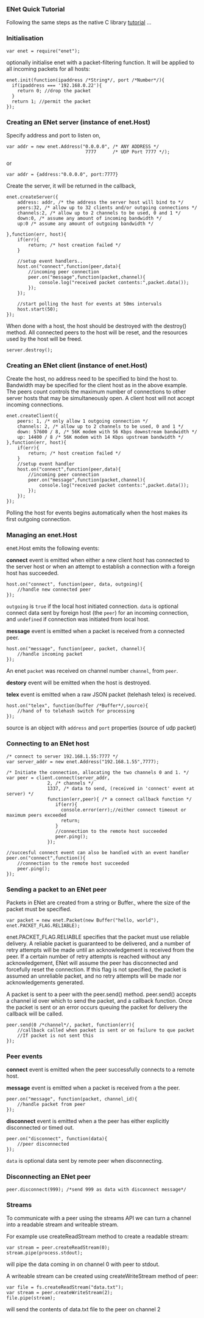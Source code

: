 ### ENet Quick Tutorial

Following the same steps as the native C library [tutorial](http://enet.bespin.org/Tutorial.html) ...

### Initialisation

	var enet = require("enet");

optionally initialise enet with a packet-filtering function. It will be applied
to all incoming packets for all hosts:

	enet.init(function(ipaddress /*String*/, port /*Number*/){
	  if(ipaddress === '192.168.0.22'){
		return 0; //drop the packet
	  }
	  return 1; //permit the packet
	});

### Creating an ENet server (instance of enet.Host)

Specify address and port to listen on,

	var addr = new enet.Address("0.0.0.0", /* ANY ADDRESS */
								 7777      /* UDP Port 7777 */);
or

	var addr = {address:"0.0.0.0", port:7777}

Create the server, it will be returned in the callback,

	enet.createServer({
		address: addr, /* the address the server host will bind to */
		peers:32, /* allow up to 32 clients and/or outgoing connections */
		channels:2, /* allow up to 2 channels to be used, 0 and 1 */
		down:0, /* assume any amount of incoming bandwidth */
		up:0 /* assume any amount of outgoing bandwidth */

	},function(err, host){
		if(err){
			return; /* host creation failed */
		}

		//setup event handlers..
		host.on("connect",function(peer,data){
			//incoming peer connection
			peer.on("message",function(packet,channel){
				console.log("received packet contents:",packet.data());
			});
		});

		//start polling the host for events at 50ms intervals
		host.start(50);
	});

When done with a host, the host should be destroyed with the destroy() method.
All connected peers to the host will be reset, and the resources used by the host will be freed.

	server.destroy();

### Creating an ENet client (instance of enet.Host)

Create the host, no address need to be specified to bind the host to. Bandwidth may be specified for the client host as in the above example. The peers count controls the maximum number of connections to other server hosts that may be simultaneously open.
A client host will not accept incoming connections.

	enet.createClient({
		peers: 1, /* only allow 1 outgoing connection */
		channels: 2, /* allow up to 2 channels to be used, 0 and 1 */
		down: 57600 / 8, /* 56K modem with 56 Kbps downstream bandwidth */
		up: 14400 / 8 /* 56K modem with 14 Kbps upstream bandwidth */
	},function(err, host){
		if(err){
			return; /* host creation failed */
		}
		//setup event handler
		host.on("connect",function(peer,data){
			//incoming peer connection
			peer.on("message",function(packet,channel){
				console.log("received packet contents:",packet.data());
			});
		});
	});

Polling the host for events begins automatically when the host makes its first outgoing connection.

### Managing an enet.Host
enet.Host emits the following events:

**connect** event is emitted when either a new client host has connected to the server host or when an attempt to establish a connection with a foreign host has succeeded.

	host.on("connect", function(peer, data, outgoing){
		//handle new connected peer
	});

 `outgoing` is `true` if the local host initiated connection.
`data` is optional connect data sent by foreign host (the `peer`)
for an incoming connection, and `undefined` if connection was initiated from local host.


**message** event is emitted when a packet is received from a connected peer.

	host.on("message", function(peer, packet, channel){
		//handle incoming packet
	});

An enet `packet` was received on channel number `channel`, from `peer`.

**destory** event will be emitted when the host is destroyed.

**telex** event is emitted when a raw JSON packet (telehash telex) is received.

	host.on("telex", function(buffer /*Buffer*/,source){
		//hand of to telehash switch for processing
	});

source is an object with `address` and `port` properties (source of udp packet)


### Connecting to an ENet host
	/* connect to server 192.168.1.55:7777 */
	var server_addr = new enet.Address("192.168.1.55",7777);

	/* Initiate the connection, allocating the two channels 0 and 1. */
	var peer = client.connect(server_addr,
				   2, /* channels */
				   1337, /* data to send, (received in 'connect' event at server) */
				   function(err,peer){ /* a connect callback function */
					  if(err){
						console.error(err);//either connect timeout or maximum peers exceeded
						return;
					  }
					  //connection to the remote host succeeded
					  peer.ping();
				   });

	//succesful connect event can also be handled with an event handler
	peer.on("connect",function(){
		//connection to the remote host succeeded
		peer.ping();
	});

### Sending a packet to an ENet peer

Packets in ENet are created from a string or Buffer., where the size of the packet must be specified.

	var packet = new enet.Packet(new Buffer("hello, world"), enet.PACKET_FLAG.RELIABLE);

enet.PACKET_FLAG.RELIABLE specifies that the packet must use reliable delivery. A reliable packet is guaranteed to be delivered, and a number of retry attempts will be made until an acknowledgement is received from the peer. If a certain number of retry attempts is reached without any acknowledgement, ENet will assume the peer has disconnected and forcefully reset the connection. If this flag is not specified, the packet is assumed an unreliable packet, and no retry attempts will be made nor acknowledgements generated.

A packet is sent to a peer with the  peer.send() method. peer.send() accepts a channel id over which to send the packet, and a callback function. Once the packet is sent or an error occurs queuing the packet for delivery the callback will be called.

	peer.send(0 /*channel*/, packet, function(err){
		//callback called when packet is sent or on failure to que packet
		//If packet is not sent this
	});


### Peer events

**connect** event is emitted when the peer successfully connects to a remote host.

**message** event is emitted when a packet is received from a the peer.

	peer.on("message", function(packet, channel_id){
		//handle packet from peer
	});

**disconnect** event is emitted when a the peer has either explicitly disconnected or timed out.

	peer.on("disconnect", function(data){
		//peer disconnected
	});

`data` is optional data sent by remote peer when disconnecting.


### Disconnecting an ENet peer

	peer.disconnect(999); /*send 999 as data with disconnect message*/

### Streams

To communicate with a peer using the streams API we can turn a channel into a readable stream and writeable stream.

For example use createReadStream method to create a readable stream:

	var stream = peer.createReadStream(0);
	stream.pipe(process.stdout);

will pipe the data coming in on channel 0 with peer to stdout.

A writeable stream can be created using createWriteStream method of peer:

	var file = fs.createReadStream("data.txt");
	var stream = peer.createWriteStream(2);
	file.pipe(stream);

will send the contents of data.txt file to the peer on channel 2
